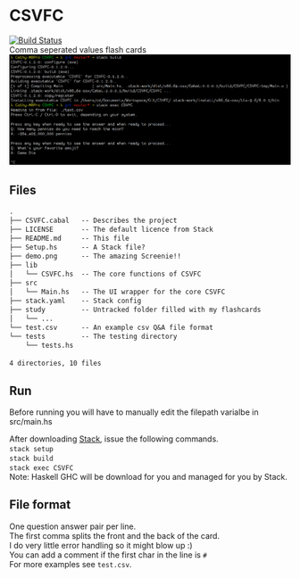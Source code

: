 # CSVFC
[![Build Status](https://travis-ci.org/nettapper/CSVFC.svg?branch=master)](https://travis-ci.org/nettapper/CSVFC)  
Comma seperated values flash cards  
![Screenie](demo.png)

## Files
```
.
├── CSVFC.cabal   -- Describes the project
├── LICENSE       -- The default licence from Stack
├── README.md     -- This file
├── Setup.hs      -- A Stack file?
├── demo.png      -- The amazing Screenie!!
├── lib
│   └── CSVFC.hs  -- The core functions of CSVFC
├── src
│   └── Main.hs   -- The UI wrapper for the core CSVFC
├── stack.yaml    -- Stack config
├── study         -- Untracked folder filled with my flashcards
│   └── ...
└── test.csv      -- An example csv Q&A file format
└── tests         -- The testing directory
    └── tests.hs

4 directories, 10 files
```

## Run
Before running you will have to manually edit the filepath varialbe in src/main.hs   

After downloading [Stack](https://docs.haskellstack.org/en/stable/README/#how-to-install), issue the following commands.  
`stack setup`  
`stack build`  
`stack exec CSVFC`   
Note: Haskell GHC will be download for you and managed for you by Stack.  

## File format
One question answer pair per line.  
The first comma splits the front and the back of the card.  
I do very little error handling so it might blow up :)  
You can add a comment if the first char in the line is `#`  
For more examples see `test.csv`.  
